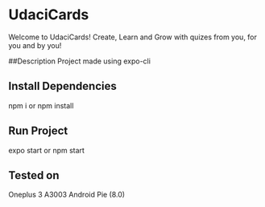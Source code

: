 # UdaciCards
Welcome to UdaciCards! 
Create, Learn and Grow with quizes from you, for you and by you!

##Description
Project made using expo-cli

## Install Dependencies
npm i or npm install

## Run Project
expo start or npm start

## Tested on
Oneplus 3 A3003 Android Pie (8.0)